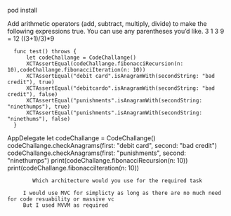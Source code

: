 pod install


Add arithmetic operators (add, subtract, multiply, divide) to make the following expressions true. You can use any parentheses you’d like.
        3 1 3 9 = 12
        ((3+1)/3)*9
        
        
        
      func test() throws {
          let codeChallange = CodeChallange()
          XCTAssertEqual(codeChallange.fibonacciRecursion(n: 10),codeChallange.fibonacciIteration(n: 10))
          XCTAssertEqual("debit card".isAnagramWith(secondString: "bad credit"), true)
          XCTAssertEqual("debitcardo".isAnagramWith(secondString: "bad credit"), false)
          XCTAssertEqual("punishments".isAnagramWith(secondString: "ninethumps"), true)
          XCTAssertEqual("punishments".isAnagramWith(secondString: "ninethums"), false)
      }
    
    
   AppDelegate
        let codeChallange = CodeChallange()
        codeChallange.checkAnagrams(first: "debit card", second: "bad credit")
        codeChallange.checkAnagrams(first: "punishments", second: "ninethumps")
        print(codeChallange.fibonacciRecursion(n: 10))
        print(codeChallange.fibonacciIteration(n: 10))

  
            Which architecture would you use for the required task
        
         I would use MVC for simplicty as long as there are no much need for code resuability or massive vc
         But I used MVVM as required
         
